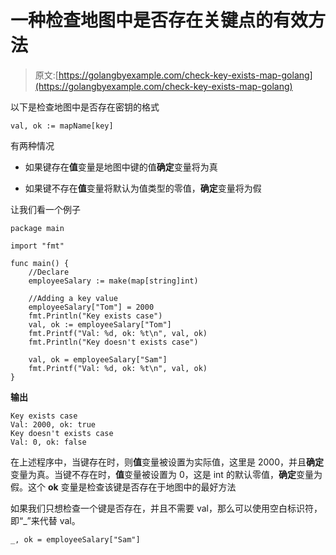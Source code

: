# 一种检查地图中是否存在关键点的有效方法

> 原文:[https://golangbyexample.com/check-key-exists-map-golang](https://golangbyexample.com/check-key-exists-map-golang)

以下是检查地图中是否存在密钥的格式

```
val, ok := mapName[key]
```

有两种情况

*   如果键存在**值**变量是地图中键的值**确定**变量将为真

*   如果键不存在**值**变量将默认为值类型的零值，**确定**变量将为假

让我们看一个例子

```
package main

import "fmt"

func main() {
    //Declare
    employeeSalary := make(map[string]int)

    //Adding a key value
    employeeSalary["Tom"] = 2000
    fmt.Println("Key exists case")
    val, ok := employeeSalary["Tom"]
    fmt.Printf("Val: %d, ok: %t\n", val, ok)
    fmt.Println("Key doesn't exists case")

    val, ok = employeeSalary["Sam"]
    fmt.Printf("Val: %d, ok: %t\n", val, ok)
}
```

**输出**

```
Key exists case
Val: 2000, ok: true
Key doesn't exists case
Val: 0, ok: false
```

在上述程序中，当键存在时，则**值**变量被设置为实际值，这里是 2000，并且**确定**变量为真。当键不存在时，**值**变量被设置为 0，这是 int 的默认零值，**确定**变量为假。这个 **ok** 变量是检查该键是否存在于地图中的最好方法

如果我们只想检查一个键是否存在，并且不需要 val，那么可以使用空白标识符，即“_”来代替 val。

```
_, ok = employeeSalary["Sam"]
```